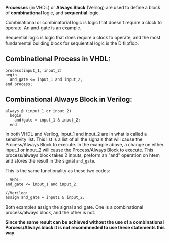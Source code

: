 **Processes** (in VHDL) or **Always Block** (Verilog) are used to define a block of **combinational** logic, and **sequential** logic.

Combinational or combinatorial logic is logic that doesn't require a clock to operate. An and-gate is an example.

Sequential logic is logic that does require a clock to operate, and the most fundamental building block for sequiential logic is the D flipflop.

## Combinational Process in VHDL:

```
process(input_1, input_2)
begin
  and_gate <= input_1 and input_2;
end process;
```

## Combinational Always Block in Verilog:
```
always @ (input_1 or input_2)
  begin
    and)gate = input_1 & input_2;
  end
```

In both VHDL and Verilog, input_1 and input_2 are in what is called a sensitivity list. This list is a list of all the signals that will cause the Process/Always Block to execute. In the example above, a change on either input_1 or input_2 will cause the Process/Always Block to execute. This process/always block takes 2 inputs, preform an "and" operation on htem and stores the result in the signal `and_gate`. 

This is the same functionality as these two codes:
```
--VHDL:
and_gate <= input_1 and input_2;
```
```
//Verilog:
assign and_gate = input1 & input_2;
```

Both examples assign the signal and_gate. One is a combinational process/always block, and the other is not.

**Since the same result can be achieved without the use of a combinational Porcess/Always block it is not recommneded to  use these statements this way**
